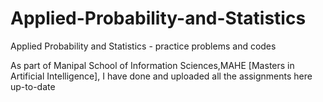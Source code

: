 # Applied-Probability-and-Statistics
Applied Probability and Statistics - practice problems and codes

As part of Manipal School of Information Sciences,MAHE [Masters in Artificial Intelligence], I have done and uploaded all the assignments here up-to-date

